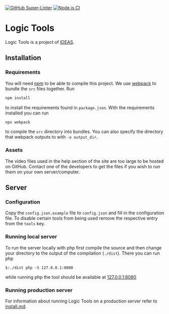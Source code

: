 [![GitHub Super-Linter](https://github.com/ideas-edu/logictools/workflows/Lint%20Code%20Base/badge.svg)](https://github.com/marketplace/actions/super-linter)
[![Node.js CI](https://github.com/ideas-edu/logictools/actions/workflows/node.js.yml/badge.svg)](https://github.com/ideas-edu/logictools/actions/workflows/node.js.yml)

# Logic Tools
Logic Tools is a project of [IDEAS](https://ideas.science.uu.nl//#projects).

## Installation
### Requirements
You will need [npm](https://www.npmjs.com/get-npm) to be able to compile this project. We use [webpack](https://webpack.js.org) to bundle the `src` files together. Run
```sh
npm install
```
to install the requirements found in `package.json`. With the requirements installed you can run
```sh
npx webpack
```
to compile the `src` directory into bundles. You can also specify the directory that webpack outputs to with `-o output_dir`.

### Assets
The video files used in the help section of the site are too large to be hosted on GitHub. Contact one of the developers to get the files if you wish to run them on your own server/computer.

## Server
### Configuration
Copy the `config.json.example` file to `config.json` and fill in the configuration file. To disable certain tools from being used remove the respective entry from the `tools` key.

### Running local server
To run the server locally with php first compile the source and then change your directory to the output of the compilation (`./dist`). There you can run php
```ssh
$:./dist php -S 127.0.0.1:8080
```
while running php the tool should be available at [127.0.0.1:8080](http://127.0.0.1:8080)

### Running production server
For information about running Logic Tools on a production server refer to [install.md](scripts/install.md).
